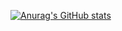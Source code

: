 [![Anurag's GitHub stats](https://github-readme-stats.vercel.app/api?username=daksen)](https://github.com/anuraghazra/github-readme-stats)
